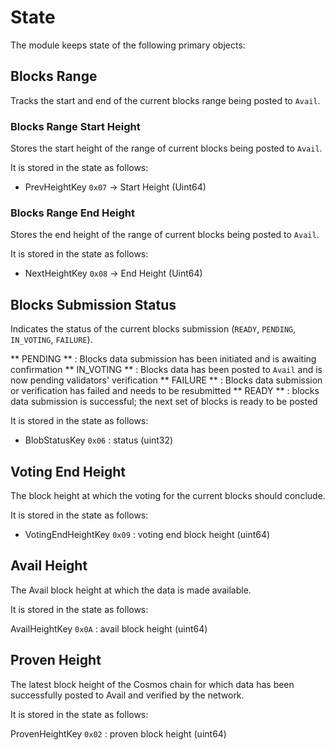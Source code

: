 <!--
order: 2
-->

# State

The module keeps state of the following primary objects:

## Blocks Range

Tracks the start and end of the current blocks range being posted to `Avail`.

### Blocks Range Start Height

Stores the start height of the range of current blocks being posted to `Avail`.

It is stored in the state as follows:

- PrevHeightKey `0x07` -> Start Height (Uint64)

### Blocks Range End Height

Stores the end height of the range of current blocks being posted to `Avail`.

It is stored in the state as follows:

- NextHeightKey `0x08` -> End Height (Uint64)

## Blocks Submission Status

Indicates the status of the current blocks submission (`READY`, `PENDING`, `IN_VOTING`, `FAILURE`).

** PENDING ** : Blocks data submission has been initiated and is awaiting confirmation
** IN_VOTING ** : Blocks data has been posted to `Avail` and is now pending validators' verification
** FAILURE ** : Blocks data submission or verification has failed and needs to be resubmitted
** READY ** : blocks data submission is successful; the next set of blocks is ready to be posted

It is stored in the state as follows:

- BlobStatusKey `0x06` : status (uint32)

## Voting End Height

The block height at which the voting for the current blocks should conclude.

It is stored in the state as follows:

- VotingEndHeightKey `0x09` : voting end block height (uint64)

## Avail Height

The Avail block height at which the data is made available.

It is stored in the state as follows:

AvailHeightKey `0x0A` : avail block height (uint64)

## Proven Height

The latest block height of the Cosmos chain for which data has been successfully posted to Avail and verified by the network.

It is stored in the state as follows:

ProvenHeightKey `0x02` : proven block height (uint64)

